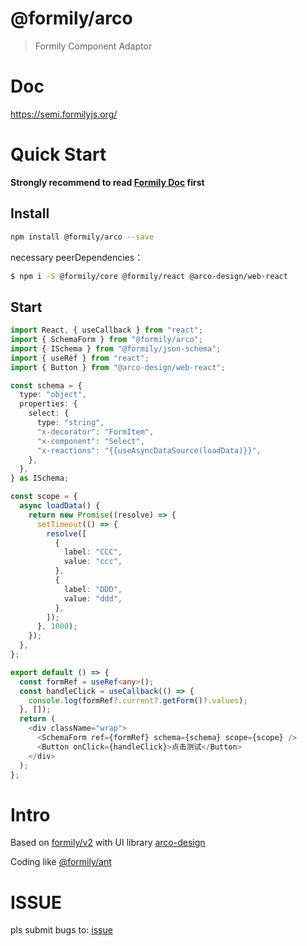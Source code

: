 # @formily/arco

> Formily Component Adaptor

# Doc

https://semi.formilyjs.org/

# Quick Start

**Strongly recommend to read [Formily Doc](https://v2.formilyjs.org/) first**

## Install

```bash
npm install @formily/arco --save
```

necessary peerDependencies：

```bash
$ npm i -S @formily/core @formily/react @arco-design/web-react
```

## Start

```typescript
import React, { useCallback } from "react";
import { SchemaForm } from "@formily/arco";
import { ISchema } from "@formily/json-schema";
import { useRef } from "react";
import { Button } from "@arco-design/web-react";

const schema = {
  type: "object",
  properties: {
    select: {
      type: "string",
      "x-decorator": "FormItem",
      "x-component": "Select",
      "x-reactions": "{{useAsyncDataSource(loadData)}}",
    },
  },
} as ISchema;

const scope = {
  async loadData() {
    return new Promise((resolve) => {
      setTimeout(() => {
        resolve([
          {
            label: "CCC",
            value: "ccc",
          },
          {
            label: "DDD",
            value: "ddd",
          },
        ]);
      }, 1000);
    });
  },
};

export default () => {
  const formRef = useRef<any>();
  const handleClick = useCallback(() => {
    console.log(formRef?.current?.getForm()?.values);
  }, []);
  return (
    <div className="wrap">
      <SchemaForm ref={formRef} schema={schema} scope={scope} />
      <Button onClick={handleClick}>点击测试</Button>
    </div>
  );
};
```

# Intro

Based on [formily/v2](https://v2.formilyjs.org/)
with UI library [arco-design](https://arco.design/)

Coding like [@formily/ant](https://github.com/alibaba/formily/tree/formily_next/packages/antd)

# ISSUE

pls submit bugs to: [issue](https://github.com/formilyjs/semi/issues)

